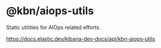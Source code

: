 # @kbn/aiops-utils

Static utilities for AIOps related efforts.

https://docs.elastic.dev/kibana-dev-docs/api/kbn-aiops-utils
